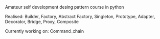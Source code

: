 Amateur self development desing pattern course in python

Realised:
Builder,
Factory,
Abstract Factory,
Singleton,
Prototype,
Adapter,
Decorator,
Bridge,
Proxy,
Composite

Currently working on:
Command_chain
